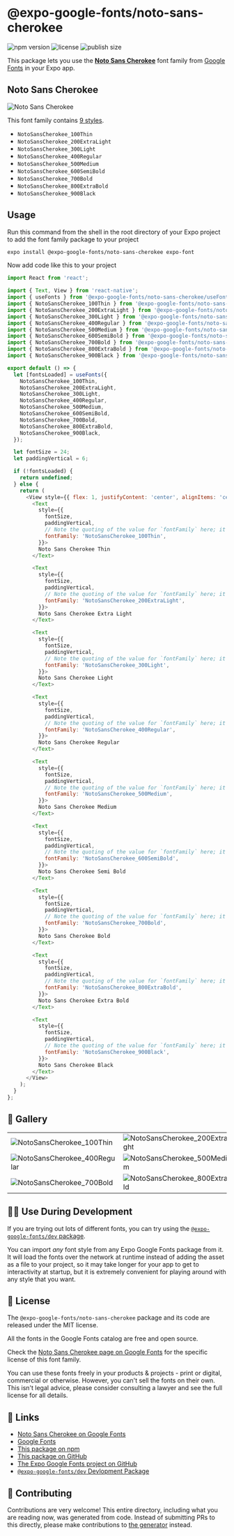 # @expo-google-fonts/noto-sans-cherokee

![npm version](https://flat.badgen.net/npm/v/@expo-google-fonts/noto-sans-cherokee)
![license](https://flat.badgen.net/github/license/expo/google-fonts)
![publish size](https://flat.badgen.net/packagephobia/install/@expo-google-fonts/noto-sans-cherokee)

This package lets you use the [**Noto Sans Cherokee**](https://fonts.google.com/specimen/Noto+Sans+Cherokee) font family from [Google Fonts](https://fonts.google.com/) in your Expo app.

## Noto Sans Cherokee

![Noto Sans Cherokee](./font-family.png)

This font family contains [9 styles](#-gallery).

- `NotoSansCherokee_100Thin`
- `NotoSansCherokee_200ExtraLight`
- `NotoSansCherokee_300Light`
- `NotoSansCherokee_400Regular`
- `NotoSansCherokee_500Medium`
- `NotoSansCherokee_600SemiBold`
- `NotoSansCherokee_700Bold`
- `NotoSansCherokee_800ExtraBold`
- `NotoSansCherokee_900Black`

## Usage

Run this command from the shell in the root directory of your Expo project to add the font family package to your project
```sh
expo install @expo-google-fonts/noto-sans-cherokee expo-font
```

Now add code like this to your project
```js
import React from 'react';

import { Text, View } from 'react-native';
import { useFonts } from '@expo-google-fonts/noto-sans-cherokee/useFonts';
import { NotoSansCherokee_100Thin } from '@expo-google-fonts/noto-sans-cherokee/100Thin';
import { NotoSansCherokee_200ExtraLight } from '@expo-google-fonts/noto-sans-cherokee/200ExtraLight';
import { NotoSansCherokee_300Light } from '@expo-google-fonts/noto-sans-cherokee/300Light';
import { NotoSansCherokee_400Regular } from '@expo-google-fonts/noto-sans-cherokee/400Regular';
import { NotoSansCherokee_500Medium } from '@expo-google-fonts/noto-sans-cherokee/500Medium';
import { NotoSansCherokee_600SemiBold } from '@expo-google-fonts/noto-sans-cherokee/600SemiBold';
import { NotoSansCherokee_700Bold } from '@expo-google-fonts/noto-sans-cherokee/700Bold';
import { NotoSansCherokee_800ExtraBold } from '@expo-google-fonts/noto-sans-cherokee/800ExtraBold';
import { NotoSansCherokee_900Black } from '@expo-google-fonts/noto-sans-cherokee/900Black';

export default () => {
  let [fontsLoaded] = useFonts({
    NotoSansCherokee_100Thin,
    NotoSansCherokee_200ExtraLight,
    NotoSansCherokee_300Light,
    NotoSansCherokee_400Regular,
    NotoSansCherokee_500Medium,
    NotoSansCherokee_600SemiBold,
    NotoSansCherokee_700Bold,
    NotoSansCherokee_800ExtraBold,
    NotoSansCherokee_900Black,
  });

  let fontSize = 24;
  let paddingVertical = 6;

  if (!fontsLoaded) {
    return undefined;
  } else {
    return (
      <View style={{ flex: 1, justifyContent: 'center', alignItems: 'center' }}>
        <Text
          style={{
            fontSize,
            paddingVertical,
            // Note the quoting of the value for `fontFamily` here; it expects a string!
            fontFamily: 'NotoSansCherokee_100Thin',
          }}>
          Noto Sans Cherokee Thin
        </Text>

        <Text
          style={{
            fontSize,
            paddingVertical,
            // Note the quoting of the value for `fontFamily` here; it expects a string!
            fontFamily: 'NotoSansCherokee_200ExtraLight',
          }}>
          Noto Sans Cherokee Extra Light
        </Text>

        <Text
          style={{
            fontSize,
            paddingVertical,
            // Note the quoting of the value for `fontFamily` here; it expects a string!
            fontFamily: 'NotoSansCherokee_300Light',
          }}>
          Noto Sans Cherokee Light
        </Text>

        <Text
          style={{
            fontSize,
            paddingVertical,
            // Note the quoting of the value for `fontFamily` here; it expects a string!
            fontFamily: 'NotoSansCherokee_400Regular',
          }}>
          Noto Sans Cherokee Regular
        </Text>

        <Text
          style={{
            fontSize,
            paddingVertical,
            // Note the quoting of the value for `fontFamily` here; it expects a string!
            fontFamily: 'NotoSansCherokee_500Medium',
          }}>
          Noto Sans Cherokee Medium
        </Text>

        <Text
          style={{
            fontSize,
            paddingVertical,
            // Note the quoting of the value for `fontFamily` here; it expects a string!
            fontFamily: 'NotoSansCherokee_600SemiBold',
          }}>
          Noto Sans Cherokee Semi Bold
        </Text>

        <Text
          style={{
            fontSize,
            paddingVertical,
            // Note the quoting of the value for `fontFamily` here; it expects a string!
            fontFamily: 'NotoSansCherokee_700Bold',
          }}>
          Noto Sans Cherokee Bold
        </Text>

        <Text
          style={{
            fontSize,
            paddingVertical,
            // Note the quoting of the value for `fontFamily` here; it expects a string!
            fontFamily: 'NotoSansCherokee_800ExtraBold',
          }}>
          Noto Sans Cherokee Extra Bold
        </Text>

        <Text
          style={{
            fontSize,
            paddingVertical,
            // Note the quoting of the value for `fontFamily` here; it expects a string!
            fontFamily: 'NotoSansCherokee_900Black',
          }}>
          Noto Sans Cherokee Black
        </Text>
      </View>
    );
  }
};

```

## 🔡 Gallery


||||
|-|-|-|
|![NotoSansCherokee_100Thin](./NotoSansCherokee_100Thin.ttf.png)|![NotoSansCherokee_200ExtraLight](./NotoSansCherokee_200ExtraLight.ttf.png)|![NotoSansCherokee_300Light](./NotoSansCherokee_300Light.ttf.png)||
|![NotoSansCherokee_400Regular](./NotoSansCherokee_400Regular.ttf.png)|![NotoSansCherokee_500Medium](./NotoSansCherokee_500Medium.ttf.png)|![NotoSansCherokee_600SemiBold](./NotoSansCherokee_600SemiBold.ttf.png)||
|![NotoSansCherokee_700Bold](./NotoSansCherokee_700Bold.ttf.png)|![NotoSansCherokee_800ExtraBold](./NotoSansCherokee_800ExtraBold.ttf.png)|![NotoSansCherokee_900Black](./NotoSansCherokee_900Black.ttf.png)||


## 👩‍💻 Use During Development

If you are trying out lots of different fonts, you can try using the [`@expo-google-fonts/dev` package](https://github.com/expo/google-fonts/tree/master/font-packages/dev#readme).

You can import *any* font style from any Expo Google Fonts package from it. It will load the fonts
over the network at runtime instead of adding the asset as a file to your project, so it may take longer
for your app to get to interactivity at startup, but it is extremely convenient
for playing around with any style that you want.

## 📖 License

The `@expo-google-fonts/noto-sans-cherokee` package and its code are released under the MIT license.

All the fonts in the Google Fonts catalog are free and open source.

Check the [Noto Sans Cherokee page on Google Fonts](https://fonts.google.com/specimen/Noto+Sans+Cherokee) for the specific license of this font family.

You can use these fonts freely in your products & projects - print or digital, commercial or otherwise. However, you can't sell the fonts on their own. This isn't legal advice, please consider consulting a lawyer and see the full license for all details.

## 🔗 Links

- [Noto Sans Cherokee on Google Fonts](https://fonts.google.com/specimen/Noto+Sans+Cherokee)
- [Google Fonts](https://fonts.google.com/)
- [This package on npm](https://www.npmjs.com/package/@expo-google-fonts/noto-sans-cherokee)
- [This package on GitHub](https://github.com/expo/google-fonts/tree/master/font-packages/noto-sans-cherokee)
- [The Expo Google Fonts project on GitHub](https://github.com/expo/google-fonts)
- [`@expo-google-fonts/dev` Devlopment Package](https://github.com/expo/google-fonts/tree/master/font-packages/dev)

## 🤝 Contributing

Contributions are very welcome! This entire directory, including what you are reading now, was generated from code. Instead of submitting PRs to this directly, please make contributions to [the generator](https://github.com/expo/google-fonts/tree/master/packages/generator) instead.
